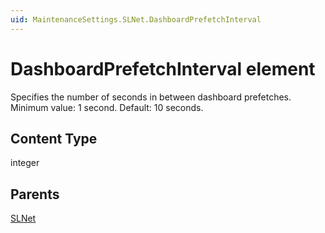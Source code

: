 ```yaml
---
uid: MaintenanceSettings.SLNet.DashboardPrefetchInterval
---
```


# DashboardPrefetchInterval element

Specifies the number of seconds in between dashboard prefetches. Minimum value: 1 second. Default: 10 seconds.

## Content Type

integer

## Parents

[SLNet](xref:MaintenanceSettings.SLNet)
